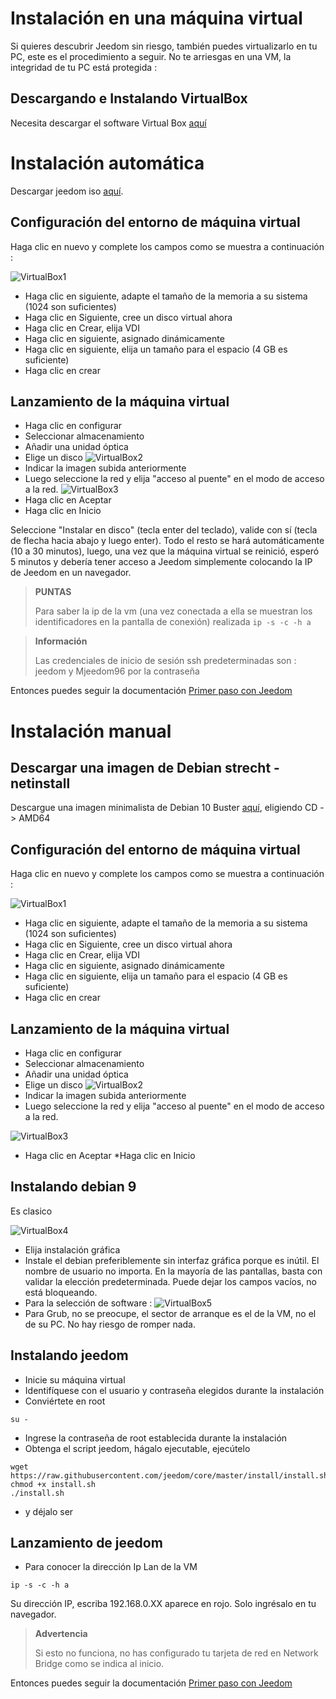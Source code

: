 # Instalación en una máquina virtual

Si quieres descubrir Jeedom sin riesgo, también puedes virtualizarlo en tu PC, este es el procedimiento a seguir. No te arriesgas en una VM, la integridad de tu PC está protegida :

## Descargando e Instalando VirtualBox

Necesita descargar el software Virtual Box [aquí](https://download.virtualbox.org/virtualbox/6.1.6/VirtualBox-6.1.6-137129-Win.exe)

# Instalación automática

Descargar jeedom iso [aquí](https://images.jeedom.com/x86-64/).

## Configuración del entorno de máquina virtual

Haga clic en nuevo y complete los campos como se muestra a continuación :

![VirtualBox1](images/VirtualBox1.PNG)

-   Haga clic en siguiente, adapte el tamaño de la memoria a su sistema (1024 son suficientes)
-   Haga clic en Siguiente, cree un disco virtual ahora
-   Haga clic en Crear, elija VDI
-   Haga clic en siguiente, asignado dinámicamente
-   Haga clic en siguiente, elija un tamaño para el espacio (4 GB es suficiente)
-   Haga clic en crear

## Lanzamiento de la máquina virtual

-   Haga clic en configurar
-   Seleccionar almacenamiento
-   Añadir una unidad óptica
-   Elige un disco
![VirtualBox2](images/VirtualBox2.PNG)
-   Indicar la imagen subida anteriormente
-   Luego seleccione la red y elija "acceso al puente" en el modo de acceso a la red.
![VirtualBox3](images/VirtualBox3.PNG)
-   Haga clic en Aceptar
-   Haga clic en Inicio

Seleccione "Instalar en disco" (tecla enter del teclado), valide con sí (tecla de flecha hacia abajo y luego enter). Todo el resto se hará automáticamente (10 a 30 minutos), luego, una vez que la máquina virtual se reinició, esperó 5 minutos y debería tener acceso a Jeedom simplemente colocando la IP de Jeedom en un navegador.

>**PUNTAS**
>
>Para saber la ip de la vm (una vez conectada a ella se muestran los identificadores en la pantalla de conexión) realizada ``ip -s -c -h a``

> **Información**
>
> Las credenciales de inicio de sesión ssh predeterminadas son : jeedom y Mjeedom96 por la contraseña 

Entonces puedes seguir la documentación [Primer paso con Jeedom](https://doc.jeedom.com/es_ES/premiers-pas/index)

# Instalación manual

## Descargar una imagen de Debian strecht - netinstall

Descargue una imagen minimalista de Debian 10 Buster [aquí](https://www.debian.org/CD/http-ftp/), eligiendo CD -> AMD64

## Configuración del entorno de máquina virtual

Haga clic en nuevo y complete los campos como se muestra a continuación :

![VirtualBox1](images/VirtualBox1.PNG)

-   Haga clic en siguiente, adapte el tamaño de la memoria a su sistema (1024 son suficientes)
-   Haga clic en Siguiente, cree un disco virtual ahora
-   Haga clic en Crear, elija VDI
-   Haga clic en siguiente, asignado dinámicamente
-   Haga clic en siguiente, elija un tamaño para el espacio (4 GB es suficiente)
-   Haga clic en crear

## Lanzamiento de la máquina virtual

-   Haga clic en configurar
-   Seleccionar almacenamiento
-   Añadir una unidad óptica
-   Elige un disco
![VirtualBox2](images/VirtualBox2.PNG)
-   Indicar la imagen subida anteriormente
-   Luego seleccione la red y elija "acceso al puente" en el modo de acceso a la red.

![VirtualBox3](images/VirtualBox3.PNG)

-   Haga clic en Aceptar \*Haga clic en Inicio

## Instalando debian 9

Es clasico

![VirtualBox4](images/VirtualBox4.PNG)

-   Elija instalación gráfica
-   Instale el debian preferiblemente sin interfaz gráfica porque es inútil. El nombre de usuario no importa. En la mayoría de las pantallas, basta con validar la elección predeterminada. Puede dejar los campos vacíos, no está bloqueando.
-   Para la selección de software :
![VirtualBox5](images/VirtualBox5.PNG)
-   Para Grub, no se preocupe, el sector de arranque es el de la VM, no el de su PC. No hay riesgo de romper nada.

## Instalando jeedom

-   Inicie su máquina virtual
-   Identifíquese con el usuario y contraseña elegidos durante la instalación
-   Conviértete en root

``su -``

-   Ingrese la contraseña de root establecida durante la instalación
-   Obtenga el script jeedom, hágalo ejecutable, ejecútelo

````
wget https://raw.githubusercontent.com/jeedom/core/master/install/install.sh
chmod +x install.sh
./install.sh
````

-   y déjalo ser

## Lanzamiento de jeedom

-   Para conocer la dirección Ip Lan de la VM

````
ip -s -c -h a
````

Su dirección IP, escriba 192.168.0.XX aparece en rojo. Solo ingrésalo en tu navegador.

> **Advertencia**
>
> Si esto no funciona, no has configurado tu tarjeta de red en Network Bridge como se indica al inicio.

Entonces puedes seguir la documentación [Primer paso con Jeedom](https://doc.jeedom.com/es_ES/premiers-pas/index)
